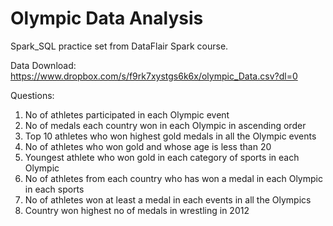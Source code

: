# Olympic Data Analysis
Spark_SQL practice set from DataFlair Spark course.

Data Download:
  https://www.dropbox.com/s/f9rk7xystgs6k6x/olympic_Data.csv?dl=0

Questions:
  1. No of athletes participated in each Olympic event
  2. No of medals each country won in each Olympic in ascending order
  3. Top 10 athletes who won highest gold medals in all the Olympic events
  4. No of athletes who won gold and whose age is less than 20
  5. Youngest athlete who won gold in each category of sports in each Olympic
  6. No of athletes from each country who has won a medal in each Olympic in each sports
  7. No of athletes won at least a medal in each events in all the Olympics
  8. Country won highest no of medals in wrestling in 2012 

